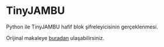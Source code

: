 # TinyJAMBU

Python ile TinyJAMBU hafif blok şifreleyicisinin gerçeklenmesi.

Orijinal makaleye [buradan](https://csrc.nist.gov/CSRC/media/Projects/lightweight-cryptography/documents/finalist-round/updated-spec-doc/tinyjambu-spec-final.pdf) ulaşabilirsiniz.
